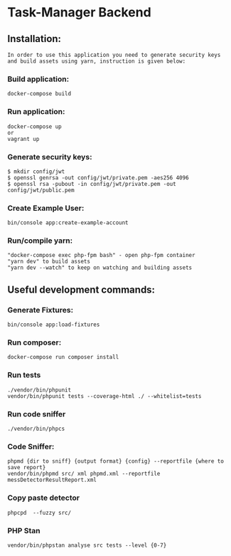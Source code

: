 # Task-Manager Backend

## Installation:
    In order to use this application you need to generate security keys and build assets using yarn, instruction is given below:

### Build application:
    docker-compose build

### Run application:
    docker-compose up
    or
    vagrant up 

### Generate security keys:
    $ mkdir config/jwt
    $ openssl genrsa -out config/jwt/private.pem -aes256 4096
    $ openssl rsa -pubout -in config/jwt/private.pem -out config/jwt/public.pem
    
### Create Example User:
    bin/console app:create-example-account


### Run/compile yarn:
    "docker-compose exec php-fpm bash" - open php-fpm container 
    "yarn dev" to build assets
    "yarn dev --watch" to keep on watching and building assets

## Useful development commands:

### Generate Fixtures:  
    bin/console app:load-fixtures
        
### Run composer:
    docker-compose run composer install

### Run tests
    ./vendor/bin/phpunit
    vendor/bin/phpunit tests --coverage-html ./ --whitelist=tests
    
### Run code sniffer
    ./vendor/bin/phpcs

### Code Sniffer:
    phpmd {dir to sniff} {output format} {config} --reportfile {where to save report}
    vendor/bin/phpmd src/ xml phpmd.xml --reportfile messDetectorResultReport.xml
    
### Copy paste detector
    phpcpd  --fuzzy src/

### PHP Stan
    vendor/bin/phpstan analyse src tests --level {0-7}

